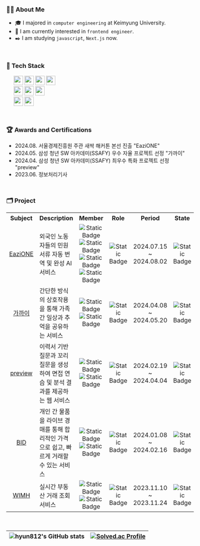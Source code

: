 <h3>🙋‍♂️ About Me</h3>

- 🎓 I majored in `computer engineering` at Keimyung University.
- 🎯 I am currently interested in `frontend engineer`.
- ✒️ I am studying `javascript`, `Next.js` now.

<div>
<h3 style="margin-top:50px">💪 Tech Stack</h3>
  <div style="margin-left:20px">
    <img style="height:25px" src="https://img.shields.io/badge/html5-E34F26?style=for-the-badge&logo=html5&logoColor=white"> 
    <img style="height:25px" src="https://img.shields.io/badge/css-1572B6?style=for-the-badge&logo=css3&logoColor=white"> 
    <img style="height:25px" src="https://img.shields.io/badge/javascript-F7DF1E?style=for-the-badge&logo=javascript&logoColor=black"> 
    <img style="height:25px" src="https://img.shields.io/badge/typescript-3178C6?style=for-the-badge&logo=typescript&logoColor=white">
    <br>
    <img style="height:25px" src="https://img.shields.io/badge/react-61DAFB?style=for-the-badge&logo=react&logoColor=black"> 
    <img style="height:25px" src="https://img.shields.io/badge/vue.js-4FC08D?style=for-the-badge&logo=Vue.js&logoColor=white">
    <img style="height:25px" src="https://img.shields.io/badge/React_query-FF4154?style=for-the-badge&logo=reactquery&logoColor=white">
    <br>
    <img style="height:25px" src="https://img.shields.io/badge/tailwind css-06B6D4?style=for-the-badge&logo=tailwindcss&logoColor=white">
    <img style="height:25px" src="https://img.shields.io/badge/styled component-DB7093?style=for-the-badge&logo=styledcomponents&logoColor=white"> 
    <br>
  </div>  
</div>

<div style="margin-top:50px">
  <h3>🏆 Awards and Certifications</h3>
  <ul>
    <li>2024.08. 서울경제진흥원 주관 새싹 해커톤 본선 진출 "EaziONE"</li>
    <li>2024.05. 삼성 청년 SW 아카데미(SSAFY) 우수 자율 프로젝트 선정 "가까이"</li>
    <li>2024.04. 삼성 청년 SW 아카데미(SSAFY) 최우수 특화 프로젝트 선정 "preview"</li>
    <li>2023.06. 정보처리기사</li>
  </ul>
</div>

<div>
  <h3 style="margin-top:50px">🗂️ Project</h3>

<table>
  <tr>
    <th style="text-align: center" width="10%">Subject</th>
    <th style="text-align: center" width="34%">Description</th>
    <th style="text-align: center" width="10%">Member</th>
    <th style="text-align: center" width="10%">Role</th>
    <th style="text-align: center" width="25%">Period</th>
    <th style="text-align: center" width="11%">State</th>
  </tr>
  <tr>
    <td style="text-align: center"><a href="https://github.com/sesac-dev/eazione-front">EaziONE</a></td>
    <td>외국인 노동자들의 민원 서류 자동 번역 및 완성 AI 서비스</td>
    <td style="text-align: center">
      <img alt="Static Badge" src="https://img.shields.io/badge/PM_1-FF204E">
      <img alt="Static Badge" src="https://img.shields.io/badge/designer_1-B6FFFA">
      <img alt="Static Badge" src="https://img.shields.io/badge/frontend%201-C65BCF">
      <img alt="Static Badge" src="https://img.shields.io/badge/backend%202-10439F">
    </td>
    <td style="text-align: center">
      <img alt="Static Badge" src="https://img.shields.io/badge/frontend%20-C65BCF">
    </td>
    <td style="text-align: center">2024.07.15 ~ 2024.08.02</td>
    <td style="text-align: center">
      <img alt="Static Badge" src="https://img.shields.io/badge/COMPLETE-5BBCFF">
    </td>
  </tr>
  <tr>
    <td style="text-align: center"><a href="https://github.com/TeamAbbboo/nearby">가까이</a></td>
    <td>간단한 방식의 상호작용을 통해 가족 간 일상과 추억을 공유하는 서비스</td>
    <td style="text-align: center">
      <img alt="Static Badge" src="https://img.shields.io/badge/frontend%203-C65BCF">
      <img alt="Static Badge" src="https://img.shields.io/badge/backend%203-10439F">
    </td>
    <td style="text-align: center">
      <img alt="Static Badge" src="https://img.shields.io/badge/frontend%20-C65BCF">
    </td>
    <td style="text-align: center">2024.04.08 ~ 2024.05.20</td>
    <td style="text-align: center">
      <img alt="Static Badge" src="https://img.shields.io/badge/COMPLETE-5BBCFF">
    </td>
  </tr>
   <tr>
    <td style="text-align: center"><a href="https://github.com/d102-preview/preview">preview</a></td>
    <td>이력서 기반 질문과 꼬리질문을 생성하여 면접 연습 및 분석 결과를 제공하는 웹 서비스</td>
    <td style="text-align: center">
      <img alt="Static Badge" src="https://img.shields.io/badge/frontend%203-C65BCF">
      <img alt="Static Badge" src="https://img.shields.io/badge/backend%203-10439F">
    </td>
    <td style="text-align: center">
      <img alt="Static Badge" src="https://img.shields.io/badge/frontend%20-C65BCF">
    </td>
    <td style="text-align: center">2024.02.19 ~ 2024.04.04</td>
    <td style="text-align: center">
      <img alt="Static Badge" src="https://img.shields.io/badge/COMPLETE-5BBCFF">
    </td>
  </tr>
   <tr>
    <td style="text-align: center"><a href="https://github.com/Team928/BID">BID</a></td>
    <td>개인 간 물품을 라이브 경매를 통해 합리적인 가격으로 쉽고, 빠르게 거래할 수 있는 서비스</td>
    <td style="text-align: center">
      <img alt="Static Badge" src="https://img.shields.io/badge/frontend%203-C65BCF">
      <img alt="Static Badge" src="https://img.shields.io/badge/backend%203-10439F">
    </td>
    <td style="text-align: center">
      <img alt="Static Badge" src="https://img.shields.io/badge/frontend%20-C65BCF">
    </td>
    <td style="text-align: center">2024.01.08 ~ 2024.02.16</td>
    <td style="text-align: center">
      <img alt="Static Badge" src="https://img.shields.io/badge/COMPLETE-5BBCFF">
    </td>
  </tr>
  <tr>
    <td style="text-align: center"><a href="https://github.com/cheesecat47/whereismyhome-final">WIMH</a></td>
    <td>실시간 부동산 거래 조회 서비스</td>
    <td style="text-align: center">
      <img alt="Static Badge" src="https://img.shields.io/badge/frontend%201-C65BCF">
      <img alt="Static Badge" src="https://img.shields.io/badge/backend%201-10439F">
    </td>
    <td style="text-align: center">
      <img alt="Static Badge" src="https://img.shields.io/badge/frontend%20-C65BCF">
    </td>
    <td style="text-align: center">2023.11.10 ~ 2023.11.24</td>
    <td style="text-align: center">
      <img alt="Static Badge" src="https://img.shields.io/badge/COMPLETE-5BBCFF">
    </td>
  </tr>
</table>
</div>

<div style="margin-top:50px"></div>

| <img src="https://github-readme-stats.vercel.app/api?username=hyun812&show_icons=true&theme=dracula" alt="hyun812's GitHub stats"  /> | [<img src="https://mazassumnida.wtf/api/generate_badge?boj=yu05279" alt="Solved.ac Profile"/>](https://solved.ac/yu05279) |
| ------------------------------------------------------------------------------------------------------------------------------------- | ------------------------------------------------------------------------------------------------------------------------- |
